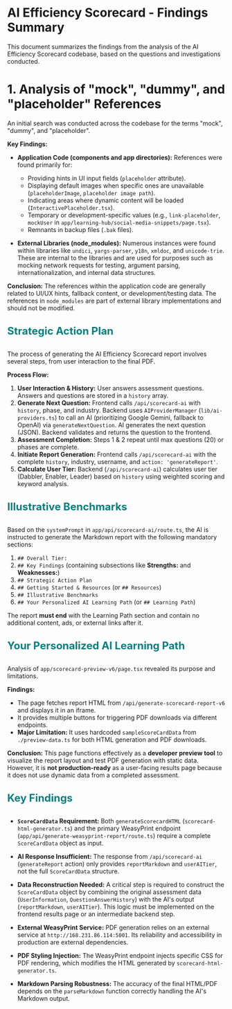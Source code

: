 # AI Efficiency Scorecard - Findings Summary

This document summarizes the findings from the analysis of the AI Efficiency Scorecard codebase, based on the questions and investigations conducted.

# 1. Analysis of "mock", "dummy", and "placeholder" References

An initial search was conducted across the codebase for the terms "mock", "dummy", and "placeholder".

**Key Findings:**

*   **Application Code (components and app directories):** References were found primarily for:
    *   Providing hints in UI input fields (`placeholder` attribute).
    *   Displaying default images when specific ones are unavailable (`placeholderImage`, `placeholder image path`).
    *   Indicating areas where dynamic content will be loaded (`InteractivePlaceholder.tsx`).
    *   Temporary or development-specific values (e.g., `link-placeholder`, `mockUser` in `app/learning-hub/social-media-snippets/page.tsx`).
    *   Remnants in backup files (`.bak` files).

*   **External Libraries (node_modules):** Numerous instances were found within libraries like `undici`, `yargs-parser`, `y18n`, `xmldoc`, and `unicode-trie`. These are internal to the libraries and are used for purposes such as mocking network requests for testing, argument parsing, internationalization, and internal data structures.

**Conclusion:** The references within the application code are generally related to UI/UX hints, fallback content, or development/testing data. The references in `node_modules` are part of external library implementations and should not be modified.

<div style="color: teal; font-size: 24px; font-weight: bold; margin: 30px 0;">Strategic Action Plan</div>

The process of generating the AI Efficiency Scorecard report involves several steps, from user interaction to the final PDF.

**Process Flow:**

1.  **User Interaction & History:** User answers assessment questions. Answers and questions are stored in a `history` array.
2.  **Generate Next Question:** Frontend calls `/api/scorecard-ai` with `history`, phase, and industry. Backend uses `AIProviderManager` (`lib/ai-providers.ts`) to call an AI (prioritizing Google Gemini, fallback to OpenAI) via `generateNextQuestion`. AI generates the next question (JSON). Backend validates and returns the question to the frontend.
3.  **Assessment Completion:** Steps 1 & 2 repeat until max questions (20) or phases are complete.
4.  **Initiate Report Generation:** Frontend calls `/api/scorecard-ai` with the complete `history`, industry, username, and `action: 'generateReport'`.
5.  **Calculate User Tier:** Backend (`/api/scorecard-ai`) calculates user tier (Dabbler, Enabler, Leader) based on `history` using weighted scoring and keyword analysis.

<div style="color: teal; font-size: 24px; font-weight: bold; margin: 30px 0;">Illustrative Benchmarks</div>

Based on the `systemPrompt` in `app/api/scorecard-ai/route.ts`, the AI is instructed to generate the Markdown report with the following mandatory sections:

1.  `## Overall Tier:`
2.  `## Key Findings` (containing subsections like **Strengths:** and **Weaknesses:**)
3.  `## Strategic Action Plan`
4.  `## Getting Started & Resources` (or `## Resources`)
5.  `## Illustrative Benchmarks`
6.  `## Your Personalized AI Learning Path` (or `## Learning Path`)

The report **must end** with the Learning Path section and contain no additional content, ads, or external links after it.

<div style="color: teal; font-size: 24px; font-weight: bold; margin: 30px 0;">Your Personalized AI Learning Path</div>

Analysis of `app/scorecard-preview-v6/page.tsx` revealed its purpose and limitations.

**Findings:**
*   The page fetches report HTML from `/api/generate-scorecard-report-v6` and displays it in an iframe.
*   It provides multiple buttons for triggering PDF downloads via different endpoints.
*   **Major Limitation:** It uses hardcoded `sampleScoreCardData` from `./preview-data.ts` for both HTML generation and PDF downloads.

**Conclusion:** This page functions effectively as a **developer preview tool** to visualize the report layout and test PDF generation with static data. However, it is **not production-ready** as a user-facing results page because it does not use dynamic data from a completed assessment.

<div style="color: teal; font-size: 24px; font-weight: bold; margin: 30px 0;">Key Findings</div>

*   **`ScoreCardData` Requirement:** Both `generateScorecardHTML` (`scorecard-html-generator.ts`) and the primary WeasyPrint endpoint (`app/api/generate-weasyprint-report/route.ts`) require a complete `ScoreCardData` object as input.

*   **AI Response Insufficient:** The response from `/api/scorecard-ai` (`generateReport` action) only provides `reportMarkdown` and `userAITier`, not the full `ScoreCardData` structure.

*   **Data Reconstruction Needed:** A critical step is required to construct the `ScoreCardData` object by combining the original assessment data (`UserInformation`, `QuestionAnswerHistory`) with the AI's output (`reportMarkdown`, `userAITier`). This logic must be implemented on the frontend results page or an intermediate backend step.

*   **External WeasyPrint Service:** PDF generation relies on an external service at `http://168.231.86.114:5001`. Its reliability and accessibility in production are external dependencies.

*   **PDF Styling Injection:** The WeasyPrint endpoint injects specific CSS for PDF rendering, which modifies the HTML generated by `scorecard-html-generator.ts`.

*   **Markdown Parsing Robustness:** The accuracy of the final HTML/PDF depends on the `parseMarkdown` function correctly handling the AI's Markdown output.
